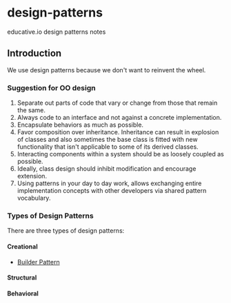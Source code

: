 # design-patterns
educative.io design patterns notes

## Introduction

We use design patterns because we don't want to reinvent the wheel.

### Suggestion for OO design

1. Separate out parts of code that vary or change from those that remain the same.
1. Always code to an interface and not against a concrete implementation.
1. Encapsulate behaviors as much as possible.
1. Favor composition over inheritance. Inheritance can result in explosion of classes and also sometimes the base class is fitted with new functionality that isn't applicable to some of its derived classes.
1. Interacting components within a system should be as loosely coupled as possible.
1. Ideally, class design should inhibit modification and encourage extension.
1. Using patterns in your day to day work, allows exchanging entire implementation concepts with other developers via shared pattern vocabulary.

### Types of Design Patterns

There are three types of design patterns:

#### Creational

- [Builder Pattern](builder.md)

#### Structural
#### Behavioral

